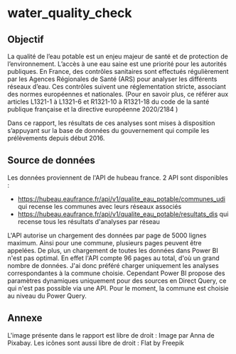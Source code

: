 # water_quality_check

## Objectif

La qualité de l’eau potable est un enjeu majeur de santé et de protection de l’environnement. L’accès à une eau saine est une priorité pour les autorités publiques.  En France, des contrôles sanitaires sont effectués régulièrement par les Agences Régionales de Santé (ARS) pour analyser les différents réseaux d’eau. Ces contrôles suivent une réglementation stricte, associant des normes européennes et nationales. (Pour en savoir plus, ce référer aux articles L1321-1 à L1321-6 et R1321-10 à R1321-18 du code de la santé publique française et la directive européenne 2020/2184 )

Dans ce rapport, les résultats de ces analyses sont mises à disposition s’appuyant sur la base de données du gouvernement qui compile les prélèvements depuis début 2016.  

## Source de données

Les données proviennent de l'API de hubeau france. 2 API sont disponibles :
- https://hubeau.eaufrance.fr/api/v1/qualite_eau_potable/communes_udi qui recense les communes avec leurs réseaux associés
- https://hubeau.eaufrance.fr/api/v1/qualite_eau_potable/resultats_dis qui recense tous les résultats d'analyses par réseau

L'API autorise un chargement des données par page de 5000 lignes maximum. Ainsi pour une commune, plusieurs pages peuvent être appelées. 
De plus, un chargement de toutes les données dans Power BI n'est pas optimal. En effet l'API compte 96 pages au total, d'où un grand nombre de données. J'ai donc préféré charger uniquement les analyses correspondantes à la commune choisie. Cependant Power BI propose des paramètres dynamiques uniquement pour des sources en Direct Query, ce qui n'est pas possible via une API. Pour le moment, la commune est choisie au niveau du Power Query. 

## Annexe 
L'image présente dans le rapport est libre de droit : Image par Anna de Pixabay.
Les icônes sont aussi libre de droit : Flat by Freepik 
